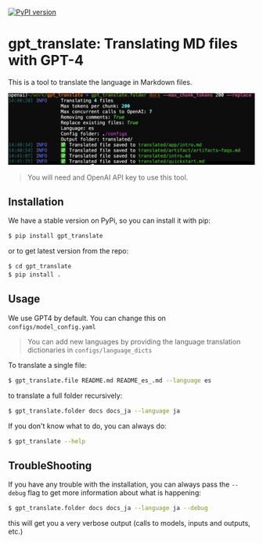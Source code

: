 [![PyPI version](https://badge.fury.io/py/gpt_translate.svg)](https://badge.fury.io/py/gpt_translate)

# gpt_translate: Translating MD files with GPT-4
This is a tool to translate the language in Markdown files.

![](assets/screenshot.png)



> You will need and OpenAI API key to use this tool.

## Installation
We have a stable version on PyPi, so you can install it with pip:
```bash
$ pip install gpt_translate
```
or to get latest version from the repo:

```bash
$ cd gpt_translate
$ pip install .
```
## Usage

We use GPT4 by default. You can change this on `configs/model_config.yaml`

> You can add new languages by providing the language translation dictionaries in `configs/language_dicts`


To translate a single file:

```bash
$ gpt_translate.file README.md README_es_.md --language es
```

to translate a full folder recursively:

```bash
$ gpt_translate.folder docs docs_ja --language ja
```

If you don't know what to do, you can always do:

```bash
$ gpt_translate --help
```

## TroubleShooting

If you have any trouble with the installation, you can always pass the `--debug` flag to get more information about what is happening:

```bash
$ gpt_translate.folder docs docs_ja --language ja --debug
```
this will get you a very verbose output (calls to models, inputs and outputs, etc.)